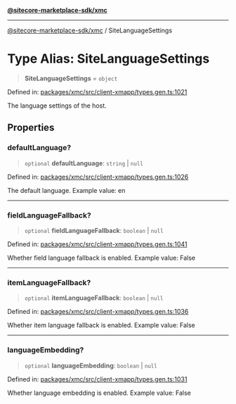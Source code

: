 [**@sitecore-marketplace-sdk/xmc**](../README.md)

***

[@sitecore-marketplace-sdk/xmc](../README.md) / SiteLanguageSettings

# Type Alias: SiteLanguageSettings

> **SiteLanguageSettings** = `object`

Defined in: [packages/xmc/src/client-xmapp/types.gen.ts:1021](https://github.com/Sitecore/sitecore-marketplace-sdk/blob/e87783cce9f115393973a45e109d17b99bf1df7e/packages/xmc/src/client-xmapp/types.gen.ts#L1021)

The language settings of the host.

## Properties

### defaultLanguage?

> `optional` **defaultLanguage**: `string` \| `null`

Defined in: [packages/xmc/src/client-xmapp/types.gen.ts:1026](https://github.com/Sitecore/sitecore-marketplace-sdk/blob/e87783cce9f115393973a45e109d17b99bf1df7e/packages/xmc/src/client-xmapp/types.gen.ts#L1026)

The default language.
Example value: en

***

### fieldLanguageFallback?

> `optional` **fieldLanguageFallback**: `boolean` \| `null`

Defined in: [packages/xmc/src/client-xmapp/types.gen.ts:1041](https://github.com/Sitecore/sitecore-marketplace-sdk/blob/e87783cce9f115393973a45e109d17b99bf1df7e/packages/xmc/src/client-xmapp/types.gen.ts#L1041)

Whether field language fallback is enabled.
Example value: False

***

### itemLanguageFallback?

> `optional` **itemLanguageFallback**: `boolean` \| `null`

Defined in: [packages/xmc/src/client-xmapp/types.gen.ts:1036](https://github.com/Sitecore/sitecore-marketplace-sdk/blob/e87783cce9f115393973a45e109d17b99bf1df7e/packages/xmc/src/client-xmapp/types.gen.ts#L1036)

Whether item language fallback is enabled.
Example value: False

***

### languageEmbedding?

> `optional` **languageEmbedding**: `boolean` \| `null`

Defined in: [packages/xmc/src/client-xmapp/types.gen.ts:1031](https://github.com/Sitecore/sitecore-marketplace-sdk/blob/e87783cce9f115393973a45e109d17b99bf1df7e/packages/xmc/src/client-xmapp/types.gen.ts#L1031)

Whether language embedding is enabled.
Example value: False

